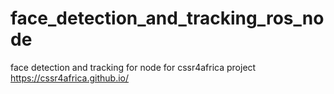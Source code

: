 # face_detection_and_tracking_ros_node
face detection and tracking for node for cssr4africa project https://cssr4africa.github.io/
